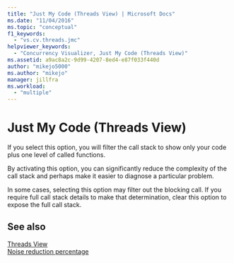 ```yaml
---
title: "Just My Code (Threads View) | Microsoft Docs"
ms.date: "11/04/2016"
ms.topic: "conceptual"
f1_keywords: 
  - "vs.cv.threads.jmc"
helpviewer_keywords: 
  - "Concurrency Visualizer, Just My Code (Threads View)"
ms.assetid: a9ac8a2c-9d99-4207-8ed4-e87f033f440d
author: "mikejo5000"
ms.author: "mikejo"
manager: jillfra
ms.workload: 
  - "multiple"
---
```

# Just My Code (Threads View)
If you select this option, you will filter the call stack to show only your code plus one level of called functions.  
  
 By activating this option, you can significantly reduce the complexity of the call stack and perhaps make it easier to diagnose a particular problem.  
  
 In some cases, selecting this option may filter out the blocking call. If you require full call stack details to make that determination, clear this option to expose the full call stack.  
  
## See also  
 [Threads View](../profiling/threads-view-parallel-performance.md)   
 [Noise reduction percentage](../profiling/noise-reduction-percentage.md)